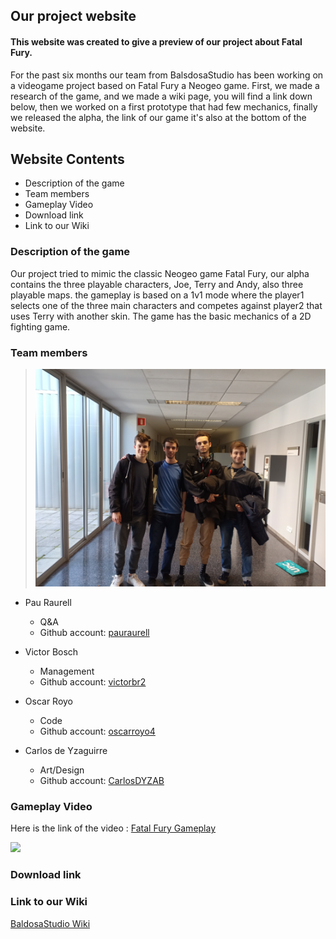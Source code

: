 ## Our project website

#### This website was created to give a preview of our project about Fatal Fury.

For the past six months our team from BalsdosaStudio has been working on a videogame project based on Fatal Fury a Neogeo game. First, we made a research of the game, and we made a wiki page, you will find a link down below, then we worked on a first prototype that had few mechanics, finally we released the alpha, the link of our game it's also at the bottom of the website.

## Website Contents

- Description of the game
- Team members
- Gameplay Video
- Download link
- Link to our Wiki

### Description of the game

Our project tried to mimic the classic Neogeo game Fatal Fury, our alpha contains the three playable characters, Joe, Terry and Andy, also three playable maps. the gameplay is based on a 1v1 mode where the player1 selects one of the three main characters and competes against player2 that uses Terry with another skin. 
The game has the basic mechanics of a 2D fighting game.

### Team members


> ![](https://raw.githubusercontent.com/oscarroyo4/Proyecto_1_BaldosaStudios/picts-wiki/IMG20190315120333.jpg)


* Pau Raurell
  * Q&A
  * Github account: [pauraurell](https://github.com/pauraurell)

* Victor Bosch
  * Management
  * Github account: [victorbr2](https://github.com/victorbr2/)

* Oscar Royo
  * Code
  * Github account: [oscarroyo4](https://github.com/oscarroyo4)

* Carlos de Yzaguirre
  * Art/Design
  * Github account: [CarlosDYZAB](https://github.com/CarlosDYZAB/)
  
### Gameplay Video


Here is the link of the video : [Fatal Fury Gameplay](https://www.youtube.com/watch?v=1nzazt-GIqE) <br/>


[![](https://img.youtube.com/vi/1nzazt-GIqE/0.jpg)](https://www.youtube.com/watch?v=1nzazt-GIqE)


### Download link

### Link to our Wiki

[BaldosaStudio Wiki](https://github.com/oscarroyo4/Proyecto_1_BaldosaStudios/wiki)

